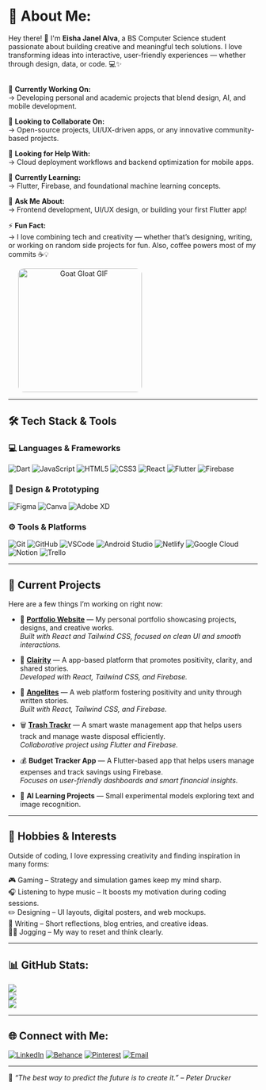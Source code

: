 <!-- 💫 About Me Section -->
<div align="left">
  
  <h1>💫 About Me:</h1>
  <p>
    Hey there! 👋 I'm <strong>Eisha Janel Alva</strong>, a BS Computer Science student passionate about building creative and meaningful tech solutions.  
    I love transforming ideas into interactive, user-friendly experiences — whether through design, data, or code. 💻✨  
  </p>

  <div style="display: flex; align-items: flex-start; justify-content: space-between; flex-wrap: wrap;">
    <div style="flex: 1; min-width: 300px;">
      <p>🔭 <strong>Currently Working On:</strong><br>
      → Developing personal and academic projects that blend design, AI, and mobile development.</p>
      <p>👯 <strong>Looking to Collaborate On:</strong><br>
      → Open-source projects, UI/UX-driven apps, or any innovative community-based projects.</p>
      <p>🤝 <strong>Looking for Help With:</strong><br>
      → Cloud deployment workflows and backend optimization for mobile apps.</p>
      <p>🌱 <strong>Currently Learning:</strong><br>
      → Flutter, Firebase, and foundational machine learning concepts.</p>
      <p>💬 <strong>Ask Me About:</strong><br>
      → Frontend development, UI/UX design, or building your first Flutter app!</p>
      <p>⚡ <strong>Fun Fact:</strong><br>
      → I love combining tech and creativity — whether that’s designing, writing, or working on random side projects for fun.  
      Also, coffee powers most of my commits ☕💡</p>
    </div>
    <div style="flex: 0 0 250px; margin-left: 20px; text-align: center;">
      <img src="https://media.tenor.com/SpW0v1yRwM4AAAAC/goat-gloat.gif" 
           alt="Goat Gloat GIF"
           width="250" style="border-radius: 12px;">
    </div>
  </div>
</div>


---

## 🛠️ Tech Stack & Tools

### 💻 Languages & Frameworks  
![Dart](https://img.shields.io/badge/Dart-%230175C2.svg?logo=dart&logoColor=white)
![JavaScript](https://img.shields.io/badge/JavaScript-%23F7DF1E.svg?logo=javascript&logoColor=black)
![HTML5](https://img.shields.io/badge/HTML5-%23E34F26.svg?logo=html5&logoColor=white)
![CSS3](https://img.shields.io/badge/CSS3-%231572B6.svg?logo=css3&logoColor=white)
![React](https://img.shields.io/badge/React-%2361DAFB.svg?logo=react&logoColor=black)
![Flutter](https://img.shields.io/badge/Flutter-%2302569B.svg?logo=flutter&logoColor=white)
![Firebase](https://img.shields.io/badge/Firebase-%23039BE5.svg?logo=firebase&logoColor=white)

### 🎨 Design & Prototyping  
![Figma](https://img.shields.io/badge/Figma-%23F24E1E.svg?logo=figma&logoColor=white)
![Canva](https://img.shields.io/badge/Canva-%2300C4CC.svg?logo=canva&logoColor=white)
![Adobe XD](https://img.shields.io/badge/Adobe%20XD-470137?logo=adobexd&logoColor=white)

### ⚙️ Tools & Platforms  
![Git](https://img.shields.io/badge/Git-%23F05033.svg?logo=git&logoColor=white)
![GitHub](https://img.shields.io/badge/GitHub-%23181717.svg?logo=github&logoColor=white)
![VSCode](https://img.shields.io/badge/VS%20Code-%23007ACC.svg?logo=visual-studio-code&logoColor=white)
![Android Studio](https://img.shields.io/badge/Android%20Studio-%233DDC84.svg?logo=android-studio&logoColor=white)
![Netlify](https://img.shields.io/badge/Netlify-%2300C7B7.svg?logo=netlify&logoColor=white)
![Google Cloud](https://img.shields.io/badge/Google%20Cloud-%234285F4.svg?logo=google-cloud&logoColor=white)
![Notion](https://img.shields.io/badge/Notion-%23000000.svg?logo=notion&logoColor=white)
![Trello](https://img.shields.io/badge/Trello-%23026AA7.svg?logo=trello&logoColor=white)

---


## 🚀 Current Projects
Here are a few things I’m working on right now:

- 🧩 **[Portfolio Website](https://eisho3o.netlify.app/)** — My personal portfolio showcasing projects, designs, and creative works.  
  *Built with React and Tailwind CSS, focused on clean UI and smooth interactions.*

- 🌈 **[Clairity](https://github.com/ronfrancisco24/Clairity)** — A app-based platform that promotes positivity, clarity, and shared stories.  
  *Developed with React, Tailwind CSS, and Firebase.*

- 📰 **[Angelites](https://d3df048b.twrite-blog-3dcma.pages.dev/)** — A web platform fostering positivity and unity through written stories.  
  *Built with React, Tailwind CSS, and Firebase.*

- 🗑️ **[Trash Trackr](https://github.com/Itsmeejoshiee/TrashTrackr/releases/tag/v1.0.0)** — A smart waste management app that helps users track and manage waste disposal efficiently.  
  *Collaborative project using Flutter and Firebase.*

- 💰 **Budget Tracker App** — A Flutter-based app that helps users manage expenses and track savings using Firebase.  
  *Focuses on user-friendly dashboards and smart financial insights.*

- 🧠 **AI Learning Projects** — Small experimental models exploring text and image recognition.  

---

## 🎨 Hobbies & Interests
Outside of coding, I love expressing creativity and finding inspiration in many forms:

🎮 Gaming – Strategy and simulation games keep my mind sharp.  
🎧 Listening to hype music – It boosts my motivation during coding sessions.  
✏️ Designing – UI layouts, digital posters, and web mockups.  
📝 Writing – Short reflections, blog entries, and creative ideas.  
🏃‍♀️ Jogging – My way to reset and think clearly.  

---

## 📊 GitHub Stats:
![](https://github-readme-stats.vercel.app/api?username=EishO3O&theme=dark&hide_border=false&include_all_commits=false&count_private=true)<br/>
![](https://streak-stats.demolab.com?user=EishO3O&theme=dark&hide_border=false)<br/>
![](https://github-readme-stats.vercel.app/api/top-langs/?username=EishO3O&theme=dark&hide_border=false&layout=compact)

---

## 🌐 Connect with Me:
[![LinkedIn](https://img.shields.io/badge/LinkedIn-%230077B5.svg?logo=linkedin&logoColor=white)](https://www.linkedin.com/in/eisha-janel-alva-23b556312/)
[![Behance](https://img.shields.io/badge/Behance-1769ff?logo=behance&logoColor=white)](https://www.behance.net/ahsiealva)
[![Pinterest](https://img.shields.io/badge/Pinterest-%23E60023.svg?logo=Pinterest&logoColor=white)](https://ph.pinterest.com/oO3Ook/)
[![Email](https://img.shields.io/badge/Email-D14836?logo=gmail&logoColor=white)](mailto:eishajanelalva@gmail.com)

---

💬 *“The best way to predict the future is to create it.” – Peter Drucker*

